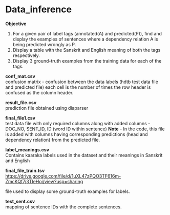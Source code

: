 # Data_inference

**Objective**<br />
1. For a given pair of label tags (annotated(A) and predicted(P)), find and display the examples of sentences where a dependency relation A is being predicted wrongly as P.
2. Display a table with the Sanskrit and English meaning of both the tags respectively.
3. Display 3 ground-truth examples from the training data for each of the tags.

**conf_mat.csv**<br />
confusion matrix - confusion between the data labels (hdtb test data file and predicted file)
each cell is the number of times the row header is confused as the column header.

**result_file.csv**<br />
prediction file obtained using diaparser

**final_file1.csv**<br />
test data file with only required columns along with added columns - DOC_NO, SENT_ID, ID (word ID within sentence)
**Note** - In the code, this file is added with columns having corresponding predictions (head and dependency relation) from the predicted file.

**label_meanings.csv** <br />
Contains kaaraka labels used in the dataset and their meanings in Sanskrit and English

**final_file_train.tsv**<br />
https://drive.google.com/file/d/1uXL47zPQO3TF616m-ZmcKQf7j3TIeHoi/view?usp=sharing<br />

file used to display some ground-truth examples for labels.

**test_sent.csv**<br />
mapping of sentence IDs with the complete sentences.

